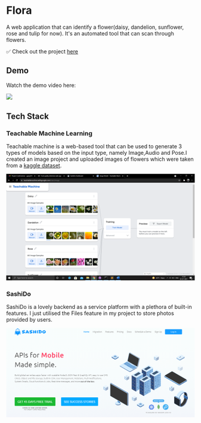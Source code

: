 # Flora
 
A web application that can identify a flower(daisy, dandelion, sunflower, rose and tulip for now). It's an automated tool that can scan through flowers.

:white_check_mark: Check out the project [here](https://yashgarg.xyz/Flora/)

## Demo

Watch the demo video here:

![](Flora_Demo.gif)

## Tech Stack

### Teachable Machine Learning

Teachable machine is a web-based tool that can be used to generate 3 types of models based on the input type, namely Image,Audio and Pose.I created an image project and uploaded images of flowers which were taken from a [kaggle dataset](https://www.kaggle.com/alxmamaev/flowers-recognition).

![](Images/TML.png)

### SashiDo

SashiDo is a lovely backend as a service platform with a plethora of built-in features. I just utilised the Files feature in my project to store photos provided by users.

![](Images/SashiDo.png)
